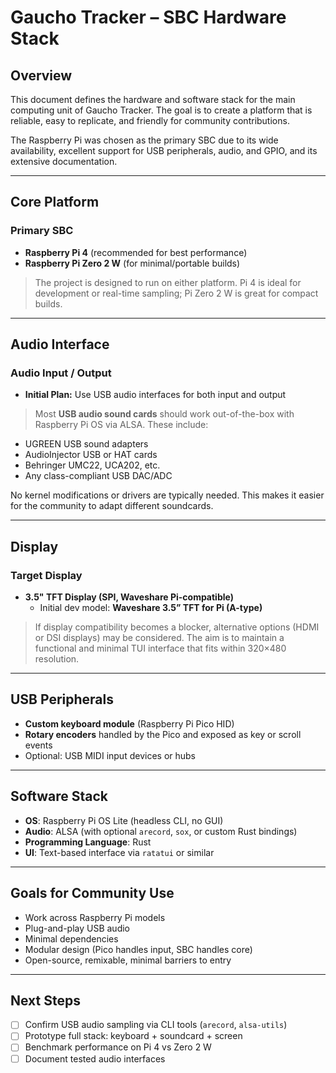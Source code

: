# Gaucho Tracker – SBC Hardware Stack

## Overview

This document defines the hardware and software stack for the main computing unit of Gaucho Tracker. The goal is to create a platform that is reliable, easy to replicate, and friendly for community contributions.

The Raspberry Pi was chosen as the primary SBC due to its wide availability, excellent support for USB peripherals, audio, and GPIO, and its extensive documentation.

---

## Core Platform

### **Primary SBC**
- **Raspberry Pi 4** (recommended for best performance)
- **Raspberry Pi Zero 2 W** (for minimal/portable builds)

> The project is designed to run on either platform. Pi 4 is ideal for development or real-time sampling; Pi Zero 2 W is great for compact builds.

---

## Audio Interface

### **Audio Input / Output**
- **Initial Plan:** Use USB audio interfaces for both input and output

> Most **USB audio sound cards** should work out-of-the-box with Raspberry Pi OS via ALSA. These include:
- UGREEN USB sound adapters
- AudioInjector USB or HAT cards
- Behringer UMC22, UCA202, etc.
- Any class-compliant USB DAC/ADC

No kernel modifications or drivers are typically needed. This makes it easier for the community to adapt different soundcards.

---

## Display

### **Target Display**
- **3.5" TFT Display (SPI, Waveshare Pi-compatible)**
  - Initial dev model: **Waveshare 3.5” TFT for Pi (A-type)**

> If display compatibility becomes a blocker, alternative options (HDMI or DSI displays) may be considered. The aim is to maintain a functional and minimal TUI interface that fits within 320×480 resolution.

---

## USB Peripherals

- **Custom keyboard module** (Raspberry Pi Pico HID)
- **Rotary encoders** handled by the Pico and exposed as key or scroll events
- Optional: USB MIDI input devices or hubs

---

## Software Stack

- **OS**: Raspberry Pi OS Lite (headless CLI, no GUI)
- **Audio**: ALSA (with optional `arecord`, `sox`, or custom Rust bindings)
- **Programming Language**: Rust
- **UI**: Text-based interface via `ratatui` or similar

---

## Goals for Community Use

- Work across Raspberry Pi models
- Plug-and-play USB audio
- Minimal dependencies
- Modular design (Pico handles input, SBC handles core)
- Open-source, remixable, minimal barriers to entry

---

## Next Steps

- [ ] Confirm USB audio sampling via CLI tools (`arecord`, `alsa-utils`)
- [ ] Prototype full stack: keyboard + soundcard + screen
- [ ] Benchmark performance on Pi 4 vs Zero 2 W
- [ ] Document tested audio interfaces
